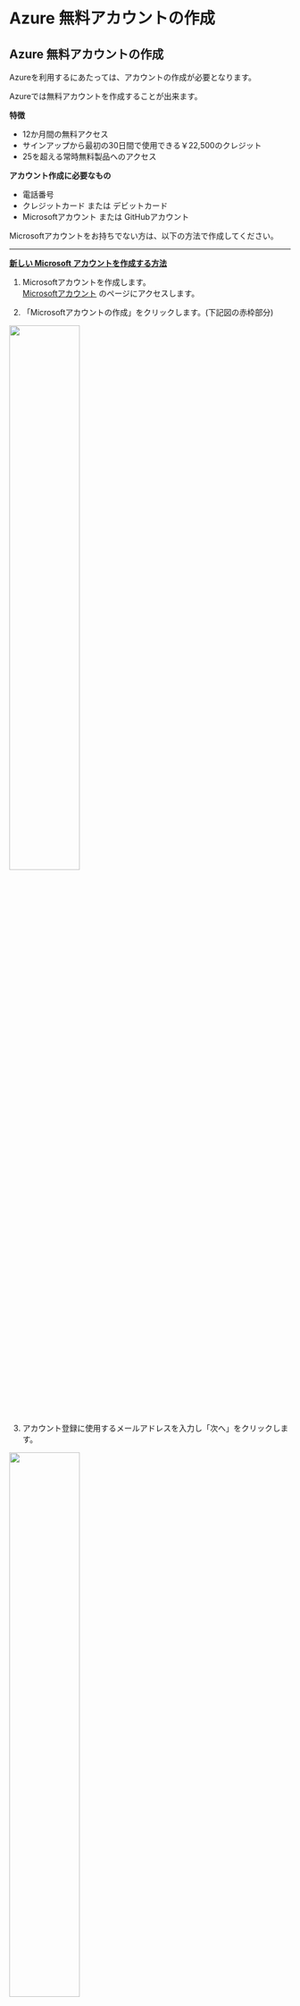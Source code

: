 # Azure 無料アカウントの作成

## Azure 無料アカウントの作成

Azureを利用するにあたっては、アカウントの作成が必要となります。

Azureでは無料アカウントを作成することが出来ます。

**特徴**

- 12か月間の無料アクセス
- サインアップから最初の30日間で使用できる￥22,500のクレジット
- 25を超える常時無料製品へのアクセス

**アカウント作成に必要なもの**

- 電話番号
- クレジットカード または デビットカード
- Microsoftアカウント または GitHubアカウント

Microsoftアカウントをお持ちでない方は、以下の方法で作成してください。

----

**[新しい Microsoft アカウントを作成する方法](https://support.microsoft.com/ja-jp/help/4026324/microsoft-account-how-to-create)**

1. Microsoftアカウントを作成します。  
  [Microsoftアカウント](https://account.microsoft.com/account/Account?refd=support.microsoft.com&ru=https%3A%2F%2Faccount.microsoft.com%2F%3Frefd%3Dsupport.microsoft.com&destrt=home-index) のページにアクセスします。

2. 「Microsoftアカウントの作成」をクリックします。(下記図の赤枠部分)  
<img src="account/microsoft/001.png" width=50%>

3. アカウント登録に使用するメールアドレスを入力し「次へ」をクリックします。  
<img src="account/microsoft/002.png" width=50%>

4. パスワードを入力し「次へ」をクリックします。
<img src="account/microsoft/003.png" width=50%>

5. 先程入力したメールアドレス宛に、メールが届きます。  
   メール本文に「セキュリティコード」が記載されていますので、  
   そのコードを入力します。入力したら「次へ」をクリックします。  
<img src="account/microsoft/004.png" width=50%>
下記のようなメールが送信されますので、セキュリティーコードを入力してください。  
<img src="account/microsoft/mail.png" width=50%>

6. 表示されたイメージの文字を入力し「次へ」をクリックしてください。  
<img src="account/microsoft/005.png" width=50%>

7. これでMicrosoftアカウントが作成されます。  
   作成が完了するとMicrosoftアカウントの画面に遷移します。  
<img src="account/microsoft/006.png" width=50%>

8. 支払い方法を設定します。  
   「支払い方法を設定する」(下記赤枠部分)をクリックします。  
<img src="account/microsoft/007.png" width=50%>

※以降、ここではクレジットカード/デビットカードによる支払い設定について記載します。

9. 「クレジットカード/デビットカード」を選択。  
   「購入地」から "日本"を選択し、「次へ」をクリックします。  
<img src="account/microsoft/008.png" width=50%>

10. 「名」、「姓」、「メールアドレス」を入力し、「次へ」をクリックします。  
<img src="account/microsoft/009.png" width=50%>

11. カード情報及び住所について入力します。  
    入力が完了したら、「保存」をクリックします。  
<img src="account/microsoft/010.png" width=50%>

12.  登録が完了すると、登録内容が表示されますので確認してください。  
    入力に誤りがあった場合は、「情報を編集します」をクリックし訂正してください。  
<img src="account/microsoft/011.png" width=50%>

以上で、Microsoftアカウントの作成は完了です。

----

**[Azure無料アカウント作成](https://azure.microsoft.com/ja-jp/free/search/?&ef_id=EAIaIQobChMI2crM0KCC5QIVC66WCh2gjQHjEAAYASAAEgKg6PD_BwE:G:s&OCID=AID2000091_SEM_KFOIV6YM&MarinID=KFOIV6YM_324588349914_azure%20%E7%84%A1%E6%96%99_e_c__64173009755_aud-390212648331:kwd-439757288598&lnkd=Google_Azure_Brand&dclid=CMCAvdGgguUCFQxivQodLJUGwg)**

Microsoftアカウント または GitHubアカウントがあれば、Azureの無料アカウントの作成が可能です。

以下に、その作成方法を記載します。

1. [Azure無料アカウント作成](https://azure.microsoft.com/ja-jp/free/search/?&ef_id=EAIaIQobChMI2crM0KCC5QIVC66WCh2gjQHjEAAYASAAEgKg6PD_BwE:G:s&OCID=AID2000091_SEM_KFOIV6YM&MarinID=KFOIV6YM_324588349914_azure%20%E7%84%A1%E6%96%99_e_c__64173009755_aud-390212648331:kwd-439757288598&lnkd=Google_Azure_Brand&dclid=CMCAvdGgguUCFQxivQodLJUGwg)のページにアクセスします。  
「無料で始める」をクリックしてください。
<img src="account/azure/001.png" width=50%>

2. Microsoftアカウントのメールアドレスを入力し「次へ」をクリックします。  
   (GitHubアカウント利用する場合は、「GitHubアカウントでサインイン」を選択してください)
<img src="account/azure/002.png" width=50%>

3. パスワードを入力し「次へ」をクリックします。  
<img src="account/azure/003.png" width=50%>

4. 氏名・メールアドレス・電話番号等を入力し、「次へ」をクリックします。
<img src="account/azure/004.png" width=50%>

5. クレジットカードによる本人確認を行います。  
   各種情報を入力し、「次へ」をクリックします。
<img src="account/azure/005.png" width=50%>

6. 規約に同意し、「サインアップ」をクリックします。  
   (情報の受け取りは、任意ですので必要に応じ選択してください。)
<img src="account/azure/006.png" width=50%>

7. 登録が完了すると、以下の画面が表示されます。  
<img src="account/azure/007.png" width=50%>
   「ポータルに移動」をクリックすると、Azureのポータル画面に移動します。
<img src="account/azure/008.png" width=50%>
   これで、Azureを利用が可能となりました。
   無料クレジット(￥22,500)が付与されますので、十分活用してください。
<img src="account/azure/009.png" width=50%>

----

Azure 無料アカウントに関するFAQはこちらから
**[Azure 無料アカウントFAQ](https://azure.microsoft.com/ja-jp/free/free-account-faq/)**

